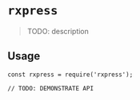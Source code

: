 # `rxpress`

> TODO: description

## Usage

```
const rxpress = require('rxpress');

// TODO: DEMONSTRATE API
```
